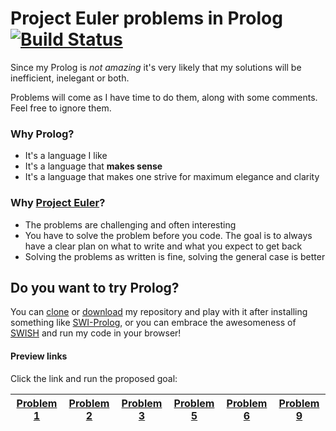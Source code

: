 # Project Euler problems in Prolog [![Build Status](https://api.cirrus-ci.com/github/fp555/euler-prolog.svg)](https://cirrus-ci.com/github/fp555/euler-prolog)
Since my Prolog is *not amazing* it's very likely that my solutions will be inefficient, inelegant or both.

Problems will come as I have time to do them, along with some comments. Feel free to ignore them.
### Why Prolog?
- It's a language I like
- It's a language that **makes sense**
- It's a language that makes one strive for maximum elegance and clarity
### Why [Project Euler](https://projecteuler.net/about)?
- The problems are challenging and often interesting
- You have to solve the problem before you code. The goal is to always have a clear plan on what to write and what you expect to get back
- Solving the problems as written is fine, solving the general case is better
## Do you want to try Prolog?
You can [clone](https://help.github.com/en/articles/cloning-a-repository) or [download](https://github.com/fp555/euler-prolog/archive/master.zip) my repository and play with it after installing something like [SWI-Prolog](https://www.swi-prolog.org/Download.html), or you can embrace the awesomeness of [SWISH](https://swish.swi-prolog.org/) and run my code in your browser!
#### Preview links
Click the link and run the proposed goal:

[Problem 1](http://swish.swi-prolog.org/?code=https://github.com/fp555/euler-prolog/raw/master/euler001.pro) | [Problem 2](http://swish.swi-prolog.org/?code=https://github.com/fp555/euler-prolog/raw/master/euler002.pro) | [Problem 3](http://swish.swi-prolog.org/?code=https://github.com/fp555/euler-prolog/raw/master/euler003.pro) | [Problem 5](http://swish.swi-prolog.org/?code=https://github.com/fp555/euler-prolog/raw/master/euler005.pro) | [Problem 6](http://swish.swi-prolog.org/?code=https://github.com/fp555/euler-prolog/raw/master/euler006.pro) | [Problem 9](http://swish.swi-prolog.org/?code=https://github.com/fp555/euler-prolog/raw/master/euler009.pro)
--- | --- | --- | --- | --- | ---